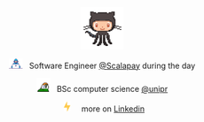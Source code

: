 <div align='center'>

<img src='octo.gif' width='15%'>

<img alt="GIF" src="working.gif" width="25" /> &nbsp; Software Engineer [@Scalapay](https://www.scalapay.com/) during the day<br>

<img src="parrot.gif" width="25" /> &nbsp; BSc computer science [@unipr](https://www.unipr.it/en)<br>

&nbsp;&nbsp;<img src="lightning.gif" width="12" />&nbsp;&nbsp;&nbsp;&nbsp; more on [Linkedin](https://it.linkedin.com/in/lorenzogalafassi)

</div>
